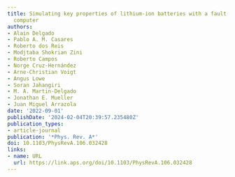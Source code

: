 ```yaml
---
title: Simulating key properties of lithium-ion batteries with a fault-tolerant quantum
  computer
authors:
- Alain Delgado
- Pablo A. M. Casares
- Roberto dos Reis
- Modjtaba Shokrian Zini
- Roberto Campos
- Norge Cruz-Hernández
- Arne-Christian Voigt
- Angus Lowe
- Soran Jahangiri
- M. A. Martin-Delgado
- Jonathan E. Mueller
- Juan Miguel Arrazola
date: '2022-09-01'
publishDate: '2024-02-04T20:39:57.235480Z'
publication_types:
- article-journal
publication: '*Phys. Rev. A*'
doi: 10.1103/PhysRevA.106.032428
links:
- name: URL
  url: https://link.aps.org/doi/10.1103/PhysRevA.106.032428
---
```

